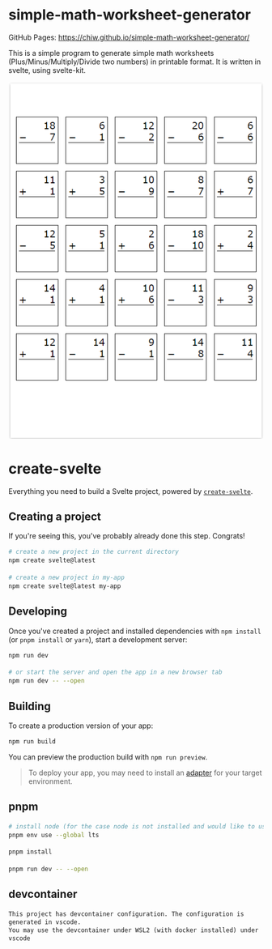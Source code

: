 # simple-math-worksheet-generator

GitHub Pages: https://chiw.github.io/simple-math-worksheet-generator/

This is a simple program to generate simple math worksheets (Plus/Minus/Multiply/Divide two numbers) in printable format. It is written in svelte, using svelte-kit.

![Sample worksheet screnshot](sample-screenshot-v2.png "Sample worksheet screenshot")

# create-svelte

Everything you need to build a Svelte project, powered by [`create-svelte`](https://github.com/sveltejs/kit/tree/master/packages/create-svelte).

## Creating a project

If you're seeing this, you've probably already done this step. Congrats!

```bash
# create a new project in the current directory
npm create svelte@latest

# create a new project in my-app
npm create svelte@latest my-app
```

## Developing

Once you've created a project and installed dependencies with `npm install` (or `pnpm install` or `yarn`), start a development server:

```bash
npm run dev

# or start the server and open the app in a new browser tab
npm run dev -- --open
```

## Building

To create a production version of your app:

```bash
npm run build
```

You can preview the production build with `npm run preview`.

> To deploy your app, you may need to install an [adapter](https://kit.svelte.dev/docs/adapters) for your target environment.


## pnpm
```bash
# install node (for the case node is not installed and would like to use pnpm as node version manager)
pnpm env use --global lts

pnpm install

pnpm run dev -- --open
```

## devcontainer
```
This project has devcontainer configuration. The configuration is generated in vscode.
You may use the devcontainer under WSL2 (with docker installed) under vscode
```